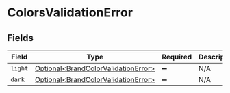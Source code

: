 # ColorsValidationError


## Fields

| Field                                                                                        | Type                                                                                         | Required                                                                                     | Description                                                                                  |
| -------------------------------------------------------------------------------------------- | -------------------------------------------------------------------------------------------- | -------------------------------------------------------------------------------------------- | -------------------------------------------------------------------------------------------- |
| `light`                                                                                      | [Optional\<BrandColorValidationError>](../../models/components/BrandColorValidationError.md) | :heavy_minus_sign:                                                                           | N/A                                                                                          |
| `dark`                                                                                       | [Optional\<BrandColorValidationError>](../../models/components/BrandColorValidationError.md) | :heavy_minus_sign:                                                                           | N/A                                                                                          |